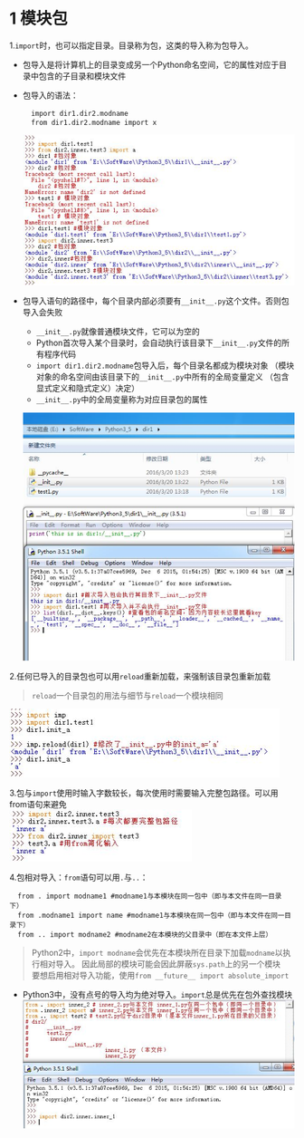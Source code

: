 <!--
    作者：华校专
    email: huaxz1986@163.com
**  本文档可用于个人学习目的，不得用于商业目的  **
-->
# 1 模块包
1.`import`时，也可以指定目录。目录称为包，这类的导入称为包导入。

* 包导入是将计算机上的目录变成另一个Python命名空间，它的属性对应于目录中包含的子目录和模块文件
* 包导入的语法：

  ```
	import dir1.dir2.modname
	from dir1.dir2.modname import x
  ```

  ![包导入](../imgs/python_22_1.JPG)

* 包导入语句的路径中，每个目录内部必须要有`__init__.py`这个文件。否则包导入会失败
	* `__init__.py`就像普通模块文件，它可以为空的
	* Python首次导入某个目录时，会自动执行该目录下`__init__.py`文件的所有程序代码
	* `import dir1.dir2.modname`包导入后，每个目录名都成为模块对象
	 （模块对象的命名空间由该目录下的`__init__.py`中所有的全局变量定义
	  （包含显式定义和隐式定义）决定）
	* `__init__.py`中的全局变量称为对应目录包的属性

  ![__init__.py](../imgs/python_22_2.JPG)

2.任何已导入的目录包也可以用`reload`重新加载，来强制该目录包重新加载
>`reload`一个目录包的用法与细节与`reload`一个模块相同
  
  ![reload包](../imgs/python_22_3.JPG)

3.包与`import`使用时输入字数较长，每次使用时需要输入完整包路径。可以用from语句来避免  
  ![import包与from包区别](../imgs/python_22_4.JPG)

4.包相对导入：`from`语句可以用`.`与`..`：

```
  from . import modname1 #modname1与本模块在同一包中（即与本文件在同一目录下）
  from .modname1 import name #modname1与本模块在同一包中（即与本文件在同一目录下）
  from .. import modname2 #modname2在本模块的父目录中（即在本文件上层）
```
>Python2中，`import modname`会优先在本模块所在目录下加载`modname`以执行相对导入。
>因此局部的模块可能会因此屏蔽`sys.path`上的另一个模块  
>要想启用相对导入功能，使用`from __future__ import absolute_import`

* Python3中，没有点号的导入均为绝对导入。`import`总是优先在包外查找模块  
![包相对导入](../imgs/python_22_5.JPG)




